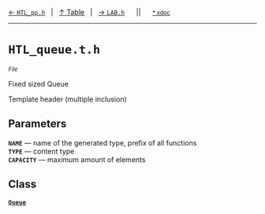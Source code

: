 [&#8592; `HTL_pp.h`](HTL_pp.h.md)&nbsp;&nbsp;&nbsp;|&nbsp;&nbsp;&nbsp;[&#8593; Table](table.md)&nbsp;&nbsp;&nbsp;|&nbsp;&nbsp;&nbsp;[&#8594; `LAB.h`](LAB.h.md)&nbsp;&nbsp;&nbsp;&nbsp;&nbsp;&nbsp;||&nbsp;&nbsp;&nbsp;&nbsp;&nbsp;&nbsp;<small>[\* xdoc](../xdoc/HTL_queue.t.h.xmd#L1)</small>
***

# `HTL_queue.t.h`
<small>*File*</small>  

Fixed sized Queue

Template header (multiple inclusion)


## Parameters
**`NAME`** &#8213; name of the generated type, prefix of all functions  
**`TYPE`** &#8213; content type  
**`CAPACITY`** &#8213; maximum amount of elements  
## Class
**[`Queue`](HTL_queue.t.h--queue.md)**  

